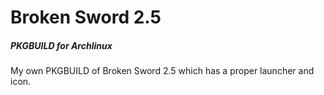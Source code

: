# Broken Sword 2.5

##### PKGBUILD for Archlinux

My own PKGBUILD of Broken Sword 2.5 which has a proper launcher and icon.
